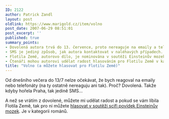 ```yaml
---
ID: 2122
author: Patrick Zandl
layout: post
oldlink: https://www.marigold.cz/item/volno
post_date: 2007-06-29 08:51:01
post_excerpt: ''
published: true
summary_points:
- Dovolená autora trvá do 13. července, proto nereaguje na emaily a telefonáty.
- SMS je jediný způsob, jak autora kontaktovat v naléhavých případech.
- Flotila Země, autorovo dílo, je nominována v soutěži Einsteinův mozek.
- Čtenáři mohou autorovi udělat radost hlasováním pro Flotilu Země v kategorii románů.
title: "Volno (a můžete hlasovat pro Flotilu Země)"
---
```


Od dnešního večera do 13/7 nelze očekávat, že bych reagoval na emaily nebo telefonáty (na ty ostatně nereaguju ani tak). Proč? Dovolená. Takže kdyby hořela Praha, tak jedině SMS... 

A než se vrátím z dovolené, můžete mi udělat radost a pokud se vám líbila Flotila Země, tak pro ni můžete <a href="http://mozek.legie.info/">hlasovat v soutěži scifi povídek Einsteinův mozek</a>. Je v kategorii románů.